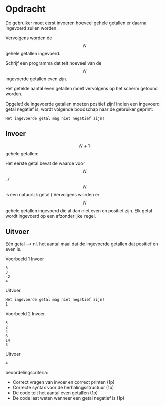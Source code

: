 # Opdracht
De gebruiker moet eerst invoeren hoeveel gehele getallen er daarna ingevoerd zullen worden.

Vervolgens worden de $$N$$ gehele getallen ingevoerd.

Schrijf een programma dat telt hoeveel van de $$N$$ ingevoerde getallen even zijn.

Het getelde aantal even getallen moet vervolgens op het scherm getoond worden.

Opgelet! de ingevoerde getallen moeten positief zijn! Indien een ingevoerd getal negatief is, wordt volgende boodschap naar de gebruiker geprint:

```console?lang=python&prompt=>>>
Het ingevoerde getal mag niet negatief zijn!
```


## Invoer
$$N + 1$$ gehele getallen:

Het eerste getal bevat de waarde voor $$N$$. ($$N$$ is een natuurlijk getal.)
Vervolgens worden er $$N$$ gehele getallen ingevoerd die al dan niet even en positief zijn.
Elk getal wordt ingevoerd op een afzonderlijke regel.

## Uitvoer
Eén getal –> nl. het aantal maal dat de ingevoerde getallen dat positief en even is.

Voorbeeld 1
Invoer

```console?lang=python&prompt=>>>
3
3
-2
4
```
Uitvoer

```console?lang=python&prompt=>>>
Het ingevoerde getal mag niet negatief zijn!
1
````

Voorbeeld 2
Invoer
```console?lang=python&prompt=>>>
5
2
4
6
14
3
```
Uitvoer
```console?lang=python&prompt=>>>
4
```

beoordelingscriteria:
- Correct vragen van invoer en correct printen (1p)
- Correcte syntax voor de herhalingsstructuur (1p)
- De code telt het aantal even getallen (1p)
- De code laat weten wanneer een getal negatief is (1p) 
